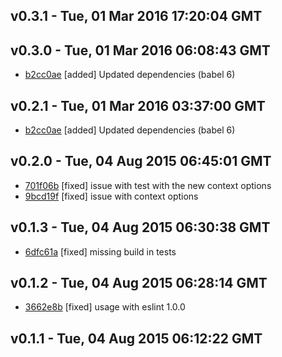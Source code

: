 v0.3.1 - Tue, 01 Mar 2016 17:20:04 GMT
--------------------------------------





v0.3.0 - Tue, 01 Mar 2016 06:08:43 GMT
--------------------------------------

- [b2cc0ae](../../commit/b2cc0ae) [added] Updated dependencies (babel 6)



v0.2.1 - Tue, 01 Mar 2016 03:37:00 GMT
--------------------------------------

- [b2cc0ae](../../commit/b2cc0ae) [added] Updated dependencies (babel 6)



v0.2.0 - Tue, 04 Aug 2015 06:45:01 GMT
--------------------------------------

- [701f06b](../../commit/701f06b) [fixed] issue with test with the new context options
- [9bcd19f](../../commit/9bcd19f) [fixed] issue with context options



v0.1.3 - Tue, 04 Aug 2015 06:30:38 GMT
--------------------------------------

- [6dfc61a](../../commit/6dfc61a) [fixed] missing build in tests



v0.1.2 - Tue, 04 Aug 2015 06:28:14 GMT
--------------------------------------

- [3662e8b](../../commit/3662e8b) [fixed] usage with eslint 1.0.0



v0.1.1 - Tue, 04 Aug 2015 06:12:22 GMT
--------------------------------------





